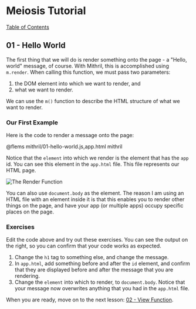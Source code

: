 # Meiosis Tutorial

[Table of Contents](toc.html)

## 01 - Hello World

The first thing that we will do is render something onto the page - a "Hello, world" message,
of course. With Mithril, this is accomplished using `m.render`. When calling this function, we
must pass two parameters:

1. the DOM element into which we want to render, and
1. what we want to render.

We can use the `m()` function to describe the HTML structure of what we want to render.

### Our First Example

Here is the code to render a message onto the page:

@flems mithril/01-hello-world.js,app.html mithril

Notice that the `element` into which we render is the element that has the `app` id. You can
see this element in the `app.html` file. This file represents our HTML page.

![The Render Function](01-hello-world-01.svg)

You can also use `document.body` as the element. The reason I am using an HTML file with an
element inside it is that this enables you to render other things on the page, and have your
app (or multiple apps) occupy specific places on the page.

### Exercises

Edit the code above and try out these exercises. You can see the output on the right, so you
can confirm that your code works as expected.

1. Change the `h1` tag to something else, and change the message.
1. In `app.html`, add something before and after the `id` element, and confirm that they are
displayed before and after the message that you are rendering.
1. Change the `element` into which to render, to `document.body`. Notice that your message
now overwrites anything that you had in the `app.html` file.

When you are ready, move on to the next lesson: [02 - View Function](02-view-function-mithril.html).
